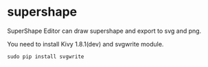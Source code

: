 supershape
==========

SuperShape Editor can draw supershape and export to svg and png.

You need to install Kivy 1.8.1(dev) and svgwrite module.

	sudo pip install svgwrite
